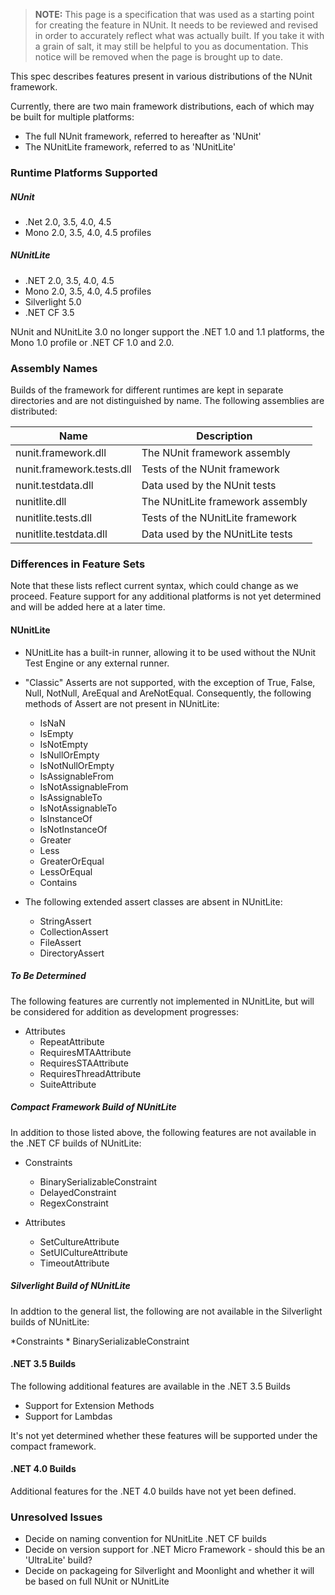 > **NOTE:** This page is a specification that was used as a starting point for creating the feature in NUnit. It needs to be reviewed and revised in order to accurately reflect what was actually built. If you take it with a grain of salt, it may still be helpful to you as documentation. This notice will be removed when the page is brought up to date.

This spec describes features present in various distributions of the NUnit framework. 

Currently, there are two main framework distributions, each of which may be built
for multiple platforms:

  * The full NUnit framework, referred to hereafter as 'NUnit'
  * The NUnitLite framework, referred to as 'NUnitLite' 

### Runtime Platforms Supported

##### NUnit

  * .Net 2.0, 3.5, 4.0, 4.5
  * Mono 2.0, 3.5, 4.0, 4.5 profiles

##### NUnitLite

  * .NET 2.0, 3.5, 4.0, 4.5
  * Mono 2.0, 3.5, 4.0, 4.5 profiles
  * Silverlight 5.0
  * .NET CF 3.5

<note>NUnit and NUnitLite 3.0 no longer support the .NET 1.0 and 1.1 platforms, the Mono 1.0 profile or .NET CF 1.0 and 2.0.</note>

### Assembly Names

Builds of the framework for different runtimes are kept in separate directories and are
not distinguished by name. The following assemblies are distributed:

|  Name  |  Description  |
|--------|---------------|
| nunit.framework.dll        | The NUnit framework assembly                |
| nunit.framework.tests.dll  | Tests of the NUnit framework                |
| nunit.testdata.dll         | Data used by the NUnit tests                |
| nunitlite.dll              | The NUnitLite framework assembly            |
| nunitlite.tests.dll        | Tests of the NUnitLite framework            |
| nunitlite.testdata.dll     | Data used by the NUnitLite tests            |

### Differences in Feature Sets

Note that these lists reflect current syntax, which could change as we proceed.
Feature support for any additional platforms is not yet determined
and will be added here at a later time.

#### NUnitLite

  * NUnitLite has a built-in runner, allowing it to be used without the NUnit Test Engine or any external runner.

  * "Classic" Asserts are not supported, with the exception of True, False, Null, NotNull, AreEqual and AreNotEqual. Consequently, the following methods of Assert are not present in NUnitLite:
    * IsNaN
    * IsEmpty
    * IsNotEmpty
    * IsNullOrEmpty
    * IsNotNullOrEmpty
    * IsAssignableFrom
    * IsNotAssignableFrom
    * IsAssignableTo
    * IsNotAssignableTo
    * IsInstanceOf
    * IsNotInstanceOf
    * Greater
    * Less
    * GreaterOrEqual
    * LessOrEqual
    * Contains

  * The following extended assert classes are absent in NUnitLite:
    * StringAssert
    * CollectionAssert
    * FileAssert
    * DirectoryAssert

##### To Be Determined

The following features are currently not implemented in NUnitLite, but will be considered for addition as development progresses:

  * Attributes
    * RepeatAttribute
    * RequiresMTAAttribute
    * RequiresSTAAttribute
    * RequiresThreadAttribute
    * SuiteAttribute

##### Compact Framework Build of NUnitLite

In addition to those listed above, the following features are not available in the .NET CF builds of NUnitLite:

  * Constraints
    * BinarySerializableConstraint
    * DelayedConstraint
    * RegexConstraint

  * Attributes
    * SetCultureAttribute
    * SetUICultureAttribute
    * TimeoutAttribute

##### Silverlight Build of NUnitLite

In addtion to the general list, the following are not available in the Silverlight builds of NUnitLite:

  *Constraints
    * BinarySerializableConstraint

#### .NET 3.5 Builds

The following additional features are available in the .NET 3.5 Builds

  * Support for Extension Methods
  * Support for Lambdas

It's not yet determined whether these features will be supported under the compact framework.

#### .NET 4.0 Builds

Additional features for the .NET 4.0 builds have not yet been defined.

### Unresolved Issues

  * Decide on naming convention for NUnitLite .NET CF builds
  * Decide on version support for .NET Micro Framework - should this be an 'UltraLite'  build?
  * Decide on packageing for Silverlight and Moonlight and whether it will be based on full NUnit or NUnitLite
